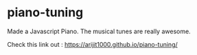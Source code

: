# piano-tuning

Made a Javascript Piano. The musical tunes are really awesome.

Check this link out : https://arijit1000.github.io/piano-tuning/

